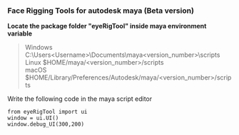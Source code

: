 ### Face Rigging Tools for autodesk maya (Beta version)

**Locate the package folder "eyeRigTool" inside maya environment variable**
>Windows	C:\Users\<Username>\Documents\maya\<version_number>\scripts \
>Linux	$HOME/maya/<version_number>/scripts \
>macOS	$HOME/Library/Preferences/Autodesk/maya/<version_number>/scripts 

Write the following code in the maya script editor
```
from eyeRigTool import ui
window = ui.UI()
window.debug_UI(300,200)
```
